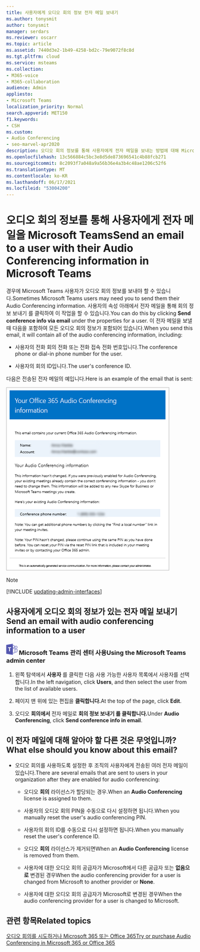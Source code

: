 ```yaml
---
title: 사용자에게 오디오 회의 정보 전자 메일 보내기
ms.author: tonysmit
author: tonysmit
manager: serdars
ms.reviewer: oscarr
ms.topic: article
ms.assetid: 7440d3e2-1b49-4258-bd2c-79e9072f8c8d
ms.tgt.pltfrm: cloud
ms.service: msteams
ms.collection:
- M365-voice
- M365-collaboration
audience: Admin
appliesto:
- Microsoft Teams
localization_priority: Normal
search.appverid: MET150
f1.keywords:
- CSH
ms.custom:
- Audio Conferencing
- seo-marvel-apr2020
description: 오디오 회의 정보를 통해 사용자에게 전자 메일을 보내는 방법에 대해 Microsoft Teams.
ms.openlocfilehash: 13c566884c5bc3e8d5de873696541c4b88fcb271
ms.sourcegitcommit: 8c2093f7a048a9a56b36e4a3b4c48ae1206c52f6
ms.translationtype: MT
ms.contentlocale: ko-KR
ms.lasthandoff: 06/17/2021
ms.locfileid: "53004200"
---
```

# <a name="send-an-email-to-a-user-with-their-audio-conferencing-information-in-microsoft-teams"></a><span data-ttu-id="49683-103">오디오 회의 정보를 통해 사용자에게 전자 메일을 Microsoft Teams</span><span class="sxs-lookup"><span data-stu-id="49683-103">Send an email to a user with their Audio Conferencing information in Microsoft Teams</span></span>

<span data-ttu-id="49683-104">경우에 Microsoft Teams 사용자가 오디오 회의 정보를 보내야 할 수 있습니다.</span><span class="sxs-lookup"><span data-stu-id="49683-104">Sometimes Microsoft Teams users may need you to send them their Audio Conferencing information.</span></span> <span data-ttu-id="49683-105">사용자의 속성 아래에서  전자 메일을 통해 회의 정보 보내기 를 클릭하여 이 작업을 할 수 있습니다.</span><span class="sxs-lookup"><span data-stu-id="49683-105">You can do this by clicking **Send conference info via email** under the properties for a user.</span></span> <span data-ttu-id="49683-106">이 전자 메일을 보낼 때 다음을 포함하여 모든 오디오 회의 정보가 포함되어 있습니다.</span><span class="sxs-lookup"><span data-stu-id="49683-106">When you send this email, it will contain all of the audio conferencing information, including:</span></span>
  
- <span data-ttu-id="49683-107">사용자의 전화 회의 전화 또는 전화 접속 전화 번호입니다.</span><span class="sxs-lookup"><span data-stu-id="49683-107">The conference phone or dial-in phone number for the user.</span></span>
    
- <span data-ttu-id="49683-108">사용자의 회의 ID입니다.</span><span class="sxs-lookup"><span data-stu-id="49683-108">The user's conference ID.</span></span>
    
   
<span data-ttu-id="49683-109">다음은 전송된 전자 메일의 예입니다.</span><span class="sxs-lookup"><span data-stu-id="49683-109">Here is an example of the email that is sent:</span></span>
  
![전화 접속 회의 전자 메일 메시지의 예](media/teams-send-email-to-user-with-audio-conferencing-image1.png)

> [!NOTE]
> [!INCLUDE [updating-admin-interfaces](includes/updating-admin-interfaces.md)]
  
## <a name="send-an-email-with-audio-conferencing-information-to-a-user"></a><span data-ttu-id="49683-111">사용자에게 오디오 회의 정보가 있는 전자 메일 보내기</span><span class="sxs-lookup"><span data-stu-id="49683-111">Send an email with audio conferencing information to a user</span></span>

### <a name="an-icon-showing-the-microsoft-teams-logo-using-the-microsoft-teams-admin-center"></a>![Microsoft Teams 로고를 보여주는 아이콘](media/teams-logo-30x30.png) <span data-ttu-id="49683-113">Microsoft Teams 관리 센터 사용</span><span class="sxs-lookup"><span data-stu-id="49683-113">Using the Microsoft Teams admin center</span></span>

1. <span data-ttu-id="49683-114">왼쪽 탐색에서 **사용자** 를 클릭한 다음 사용 가능한 사용자 목록에서 사용자를 선택합니다.</span><span class="sxs-lookup"><span data-stu-id="49683-114">In the left navigation, click **Users**, and then select the user from the list of available users.</span></span>

2. <span data-ttu-id="49683-115">페이지 맨 위에 있는 편집을 **클릭합니다.**</span><span class="sxs-lookup"><span data-stu-id="49683-115">At the top of the page, click **Edit**.</span></span>

3. <span data-ttu-id="49683-116">오디오 **회의에서** 전자 메일로 **회의 정보 보내기 를 클릭합니다.**</span><span class="sxs-lookup"><span data-stu-id="49683-116">Under **Audio Conferencing**, click **Send conference info in email**.</span></span>

## <a name="what-else-should-you-know-about-this-email"></a><span data-ttu-id="49683-117">이 전자 메일에 대해 알아야 할 다른 것은 무엇입니까?</span><span class="sxs-lookup"><span data-stu-id="49683-117">What else should you know about this email?</span></span>

- <span data-ttu-id="49683-118">오디오 회의를 사용하도록 설정한 후 조직의 사용자에게 전송된 여러 전자 메일이 있습니다.</span><span class="sxs-lookup"><span data-stu-id="49683-118">There are several emails that are sent to users in your organization after they are enabled for audio conferencing:</span></span>
    
  - <span data-ttu-id="49683-119">오디오 **회의** 라이선스가 할당되는 경우.</span><span class="sxs-lookup"><span data-stu-id="49683-119">When an **Audio Conferencing** license is assigned to them.</span></span>
    
  - <span data-ttu-id="49683-120">사용자의 오디오 회의 PIN을 수동으로 다시 설정하면 됩니다.</span><span class="sxs-lookup"><span data-stu-id="49683-120">When you manually reset the user's audio conferencing PIN.</span></span>
    
  - <span data-ttu-id="49683-121">사용자의 회의 ID를 수동으로 다시 설정하면 됩니다.</span><span class="sxs-lookup"><span data-stu-id="49683-121">When you manually reset the user's conference ID.</span></span>
    
  - <span data-ttu-id="49683-122">오디오 **회의** 라이선스가 제거되면</span><span class="sxs-lookup"><span data-stu-id="49683-122">When an **Audio Conferencing** license is removed from them.</span></span>
    
  - <span data-ttu-id="49683-123">사용자에 대한 오디오 회의 공급자가 Microsoft에서 다른 공급자 또는 **없음으로** 변경된 경우</span><span class="sxs-lookup"><span data-stu-id="49683-123">When the audio conferencing provider for a user is changed from Microsoft to another provider or **None**.</span></span>
    
  - <span data-ttu-id="49683-124">사용자에 대한 오디오 회의 공급자가 Microsoft로 변경된 경우</span><span class="sxs-lookup"><span data-stu-id="49683-124">When the audio conferencing provider for a user is changed to Microsoft.</span></span>
  
## <a name="related-topics"></a><span data-ttu-id="49683-125">관련 항목</span><span class="sxs-lookup"><span data-stu-id="49683-125">Related topics</span></span>

[<span data-ttu-id="49683-126">오디오 회의를 시도하거나 Microsoft 365 또는 Office 365</span><span class="sxs-lookup"><span data-stu-id="49683-126">Try or purchase Audio Conferencing in Microsoft 365 or Office 365</span></span>](/SkypeForBusiness/audio-conferencing-in-office-365/try-or-purchase-audio-conferencing-in-office-365)
